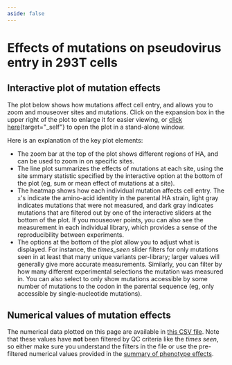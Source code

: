 ```yaml
---
aside: false
---
```


# Effects of mutations on pseudovirus entry in 293T cells 

## Interactive plot of mutation effects
The plot below shows how mutations affect cell entry, and allows you to zoom and mouseover sites and mutations. 
Click on the expansion box in the upper right of the plot to enlarge it for easier viewing, or [click here](/htmls/293T_entry_func_effects.html){target="_self"} to open the plot in a stand-alone window.

<Figure caption="Interactive plot showing effects of mutations on entry into 293T cells">
    <Altair :showShadow="true" :spec-url="'htmls/293T_entry_func_effects.html'"></Altair>
</Figure>

Here is an explanation of the key plot elements:
 - The zoom bar at the top of the plot shows different regions of HA, and can be used to zoom in on specific sites.
 - The line plot summarizes the effects of mutations at each site, using the site smmary statistic specified by the interactive option at the bottom of the plot (eg, sum or mean effect of mutations at a site).
  - The heatmap shows how each individual mutation affects cell entry. The `x`'s indicate the amino-acid identity in the parental HA strain, light gray indicates mutations that were not measured, and dark gray indicates mutations that are filtered out by one of the interactive sliders at the bottom of the plot. If you mouseover points, you can also see the measurement in each individual library, which provides a sense of the reproducibility between experiments. 
  - The options at the bottom of the plot allow you to adjust what is displayed. For instance, the *times_seen* slider filters for only mutations seen in at least that many unique variants per-library; larger values will generally give more accurate measurements. Similarly, you can filter by how many different experimental selections the mutation was measured in. You can also select to only show mutations accessible by some number of mutations to the codon in the parental sequence (eg, only accessible by single-nucleotide mutations).

## Numerical values of mutation effects
The numerical data plotted on this page are available in [this CSV file](https://github.com/dms-vep/Flu_H5_American-Wigeon_South-Carolina_2021-H5N1_DMS/blob/main/results/func_effects/averages/293T_entry_func_effects.csv).
Note that these values have **not** been filtered by QC criteria like the *times seen*, so either make sure you understand the filters in the file or use the pre-filtered numerical values provided in the [summary of phenotype effects](summary).
